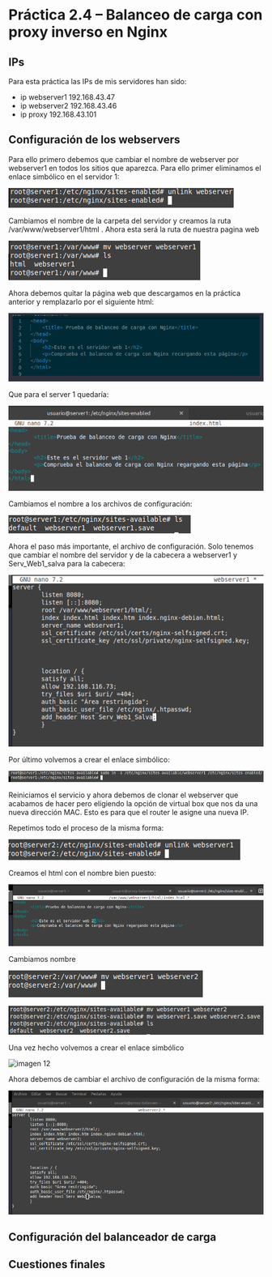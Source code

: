 #  Práctica 2.4 – Balanceo de carga con proxy inverso en Nginx 

## IPs
Para esta práctica las IPs de mis servidores han sido:

- ip webserver1 192.168.43.47
- ip webserver2 192.168.43.46
- ip proxy 192.168.43.101

## Configuración de los webservers

Para ello primero debemos que cambiar el nombre de webserver por webserver1 en todos los sitios que aparezca. Para ello primer eliminamos el enlace simbólico en el servidor 1:

![imagen 1](assets/images/1.png)

Cambiamos el nombre de la carpeta del servidor y creamos la ruta /var/www/webserver1/html . Ahora esta será la ruta de nuestra pagina web

![imagen 2](assets/images/3.png)

Ahora debemos quitar la página web que descargamos en la práctica anterior
y remplazarlo por el siguiente html:

![imagen 3](assets/images/24.png)

Que para el server 1 quedaría:

![imagen 4](assets/images/4.png)

Cambiamos el nombre a los archivos de configuración:

![imagen 5](assets/images/5.png)

Ahora el paso más importante, el archivo de configuración. Solo tenemos que cambiar el nombre del servidor y de la cabecera a webserver1 y Serv_Web1_salva para la cabecera:

![imagen 6](assets/images/6.png)

Por último volvemos a crear el enlace simbólico:

![imagen 7](assets/images/7.png)

Reiniciamos el servicio y ahora debemos de clonar el webserver que acabamos de hacer pero eligiendo la opción de virtual box que nos da una nueva dirección MAC. Esto es para que el router le asigne una nueva IP. 

Repetimos todo el proceso de la misma forma:

![imagen 8](assets/images/8.png)

Creamos el html con el nombre bien puesto:

![imagen 9](assets/images/9.png)

Cambiamos nombre

![imagen 10](assets/images/10.png)

![imagen 11](assets/images/11.png)

Una vez hecho volvemos a crear el enlace simbólico

![imagen 12](assets/images/)

Ahora debemos de cambiar el archivo de configuración de la misma forma:

![imagen 13](assets/images/14.png)



## Configuración del balanceador de carga

## Cuestiones finales